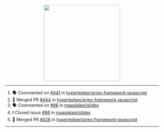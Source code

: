 <p align="center">
<img src="https://user-images.githubusercontent.com/61358536/126118557-75ac74a7-4655-4289-9a8d-e536322b7423.png" height="250" width="250"/>
</p>

---

<!--START_SECTION:activity-->
1. 🗣 Commented on [#441](https://github.com/hyperledger/aries-framework-javascript/issues/441) in [hyperledger/aries-framework-javascript](https://github.com/hyperledger/aries-framework-javascript)
2. 🎉 Merged PR [#444](https://github.com/hyperledger/aries-framework-javascript/pull/444) in [hyperledger/aries-framework-javascript](https://github.com/hyperledger/aries-framework-javascript)
3. 🗣 Commented on [#98](https://github.com/maaslalani/slides/issues/98) in [maaslalani/slides](https://github.com/maaslalani/slides)
4. ❗️ Closed issue [#98](https://github.com/maaslalani/slides/issues/98) in [maaslalani/slides](https://github.com/maaslalani/slides)
5. 🎉 Merged PR [#428](https://github.com/hyperledger/aries-framework-javascript/pull/428) in [hyperledger/aries-framework-javascript](https://github.com/hyperledger/aries-framework-javascript)
<!--END_SECTION:activity-->

---

